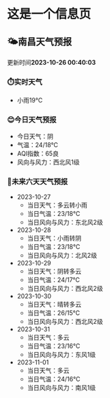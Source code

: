 # 这是一个信息页 
## 🌤️**南昌**天气预报
更新时间**2023-10-26 00:40:03**
### ⏱️实时天气
- 小雨19℃
### 😊今日天气预报
- 今日天气：阴
- 气温：24/18℃
- AQI指数：65良
- 风向与风力：西北风1级
### 🤩未来六天天气预报
- 2023-10-27
  - 当日天气：多云转小雨
  - 当日气温：23/18℃
  - 当日风向与风力：东北风2级
- 2023-10-28
  - 当日天气：小雨转阴
  - 当日气温：23/18℃
  - 当日风向与风力：北风2级
- 2023-10-29
  - 当日天气：阴转多云
  - 当日气温：24/17℃
  - 当日风向与风力：西北风2级
- 2023-10-30
  - 当日天气：晴转多云
  - 当日气温：26/15℃
  - 当日风向与风力：西北风2级
- 2023-10-31
  - 当日天气：多云
  - 当日气温：23/16℃
  - 当日风向与风力：东风1级
- 2023-11-01
  - 当日天气：多云
  - 当日气温：24/16℃
  - 当日风向与风力：南风1级

